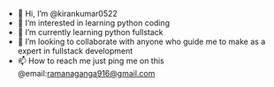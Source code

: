 - 👋 Hi, I’m @kirankumar0522
- 👀 I’m interested in learning python coding
- 🌱 I’m currently learning python fullstack
- 💞️ I’m looking to collaborate with anyone who guide me to make as a expert in fullstack development 
- 📫 How to reach me just ping me on this @email:ramanaganga916@gmail.com

<!---
kirankumar0522/kirankumar0522 is a ✨ special ✨ repository because its `README.md` (this file) appears on your GitHub profile.
You can click the Preview link to take a look at your changes.
--->
